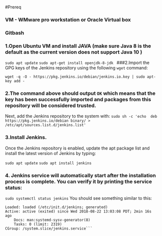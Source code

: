 #Prereq
### VM - WMware pro workstation or Oracle Virtual box
### Gitbash


### 1.Open Ubuntu VM and install JAVA (make sure Java 8 is the default as the current version does not support Java 10 )
```sudo apt update``` 
```sudo apt-get install openjdk-8-jdk ```
###2.Import the GPG keys of the Jenkins repository using the following ```wget``` command:

```wget -q -O - https://pkg.jenkins.io/debian/jenkins.io.key | sudo apt-key add -``` 
### 2.The command above should output ```OK``` which means that the key has been successfully imported and packages from this repository will be considered trusted.

Next, add the Jenkins repository to the system with:
```sudo sh -c 'echo  deb https://pkg.jenkins.io/debian binary/ > /etc/apt/sources.list.d/jenkins.list'```

### 3.Install Jenkins.

Once the Jenkins repository is enabled, update the apt package list and install the latest version of Jenkins by typing:

```sudo apt update```
```sudo apt install jenkins```


### 4. Jenkins service will automatically start after the installation process is complete. You can verify it by printing the service status:

```sudo systemctl status jenkins```
You should see something similar to this:

```jenkins.service - LSB: Start Jenkins at boot time
Loaded: loaded (/etc/init.d/jenkins; generated)
Active: active (exited) since Wed 2018-08-22 13:03:08 PDT; 2min 16s ago
    Docs: man:systemd-sysv-generator(8)
    Tasks: 0 (limit: 2319)
CGroup: /system.slice/jenkins.service```